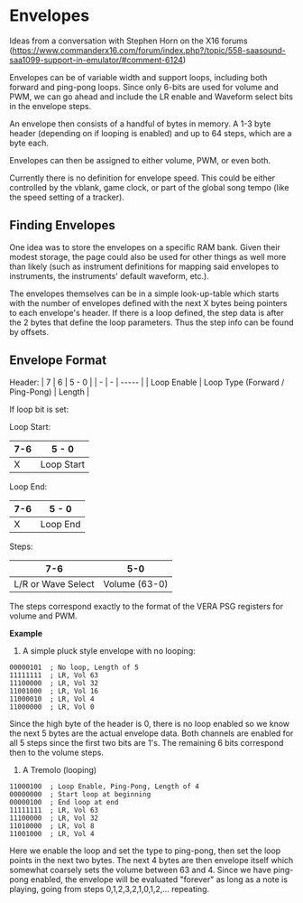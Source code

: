 Envelopes
=========

Ideas from a conversation with Stephen Horn on the X16 forums
(https://www.commanderx16.com/forum/index.php?/topic/558-saasound-saa1099-support-in-emulator/#comment-6124)

Envelopes can be of variable width and support loops, including
both forward and ping-pong loops. Since only 6-bits are used for volume
and PWM, we can go ahead and include the LR enable and Waveform select
bits in the envelope steps.

An envelope then consists of a handful of bytes in memory. A 1-3 byte
header (depending on if looping is enabled) and up to 64 steps, which
are a byte each.

Envelopes can then be assigned to either volume, PWM, or even both.

Currently there is no definition for envelope speed. This could be
either controlled by the vblank, game clock, or part of the global
song tempo (like the speed setting of a tracker).

Finding Envelopes
-----------------

One idea was to store the envelopes on a specific RAM bank. Given their
modest storage, the page could also be used for other things as well
more than likely (such as instrument definitions for mapping said
envelopes to instruments, the instruments' default waveform, etc.).

The envelopes themselves can be in a simple look-up-table which starts
with the number of envelopes defined with the next X bytes being pointers
to each envelope's header. If there is a loop defined, the step data is
after the 2 bytes that define the loop parameters. Thus the step info
can be found by offsets.

Envelope Format
---------------

Header:
| 7 | 6 | 5 - 0 |
| - | - | ----- |
| Loop Enable | Loop Type (Forward / Ping-Pong) | Length |

If loop bit is set:

Loop Start:

| 7-6 | 5 - 0 |
| --- | ----- |
| X | Loop Start |

Loop End:

| 7-6 | 5 - 0 |
| --- | ----- |
| X | Loop End |

Steps:

| 7-6 | 5-0 |
| --- | --- |
| L/R or Wave Select | Volume (63-0) |

The steps correspond exactly to the format of the VERA PSG registers
for volume and PWM.

**Example**

1. A simple pluck style envelope with no looping:

```
00000101  ; No loop, Length of 5
11111111  ; LR, Vol 63
11100000  ; LR, Vol 32
11001000  ; LR, Vol 16
11000010  ; LR, Vol 4
11000000  ; LR, Vol 0
```

Since the high byte of the header is 0, there is no loop enabled so we
know the next 5 bytes are the actual envelope data. Both channels are
enabled for all 5 steps since the first two bits are 1's. The remaining
6 bits correspond then to the volume steps.

1. A Tremolo (looping)

```
11000100  ; Loop Enable, Ping-Pong, Length of 4
00000000  ; Start loop at beginning
00000100  ; End loop at end
11111111  ; LR, Vol 63
11100000  ; LR, Vol 32
11010000  ; LR, Vol 8
11001000  ; LR, Vol 4
```

Here we enable the loop and set the type to ping-pong, then set the loop
points in the next two bytes. The next 4 bytes are then envelope itself which somewhat coarsely sets the volume between 63 and 4. Since we have
ping-pong enabled, the envelope will be evaluated "forever" as long as
a note is playing, going from steps 0,1,2,3,2,1,0,1,2,... repeating.
